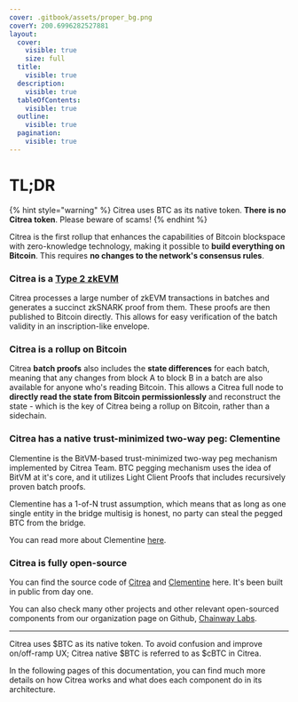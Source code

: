```yaml
---
cover: .gitbook/assets/proper_bg.png
coverY: 200.6996282527881
layout:
  cover:
    visible: true
    size: full
  title:
    visible: true
  description:
    visible: true
  tableOfContents:
    visible: true
  outline:
    visible: true
  pagination:
    visible: true
---
```


# TL;DR

{% hint style="warning" %}
Citrea uses BTC as its native token. **There is no Citrea token**. Please beware of scams!
{% endhint %}

Citrea is the first rollup that enhances the capabilities of Bitcoin blockspace with zero-knowledge technology, making it possible to **build everything on Bitcoin**. This requires **no changes to the network's consensus rules**.

### Citrea is a [Type 2 zkEVM](technical-specs/characteristics/execution-environment.md)

Citrea processes a large number of zkEVM transactions in batches and generates a succinct zkSNARK proof from them. These proofs are then published to Bitcoin directly. This allows for easy verification of the batch validity in an inscription-like envelope.

### Citrea is a **rollup on Bitcoin**

Citrea **batch proofs** also includes the **state differences** for each batch, meaning that any changes from block A to block B in a batch are also available for anyone who's reading Bitcoin. This allows a Citrea full node to **directly read the state from Bitcoin permissionlessly** and reconstruct the state - which is the key of Citrea being a rollup on Bitcoin, rather than a sidechain.

### Citrea has a native trust-minimized two-way peg: Clementine

Clementine is the BitVM-based trust-minimized two-way peg mechanism implemented by Citrea Team. BTC pegging mechanism uses the idea of BitVM at it's core, and it utilizes Light Client Proofs that includes recursively proven batch proofs. 

Clementine has a 1-of-N trust assumption, which means that as long as one single entity in the bridge multisig is honest, no party can steal the pegged BTC from the bridge. 

You can read more about Clementine [here](https://www.blog.citrea.xyz/unveiling-clementine/).

### Citrea is fully open-source

You can find the source code of [Citrea](https://github.com/chainwayxyz/citrea) and [Clementine](https://github.com/chainwayxyz/clementine) here. It's been built in public from day one. 

You can also check many other projects and other relevant open-sourced components from our organization page on Github, [Chainway Labs](https://github.com/chainwayxyz).

-----

Citrea uses $BTC as its native token. To avoid confusion and improve on/off-ramp UX; Citrea native $BTC is referred to as $cBTC in Citrea.

In the following pages of this documentation, you can find much more details on how Citrea works and what does each component do in its architecture.
